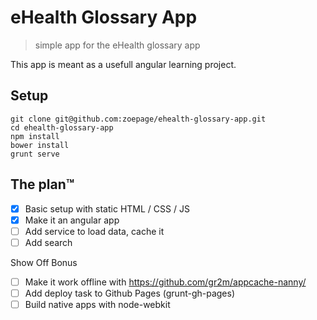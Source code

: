 eHealth Glossary App
====================

> simple app for the eHealth glossary app

This app is meant as a usefull angular learning project.

## Setup

```
git clone git@github.com:zoepage/ehealth-glossary-app.git
cd ehealth-glossary-app
npm install
bower install
grunt serve
```

## The plan™


- [x] Basic setup with static HTML / CSS / JS
- [x] Make it an angular app
- [ ] Add service to load data, cache it
- [ ] Add search

Show Off Bonus

- [ ] Make it work offline with https://github.com/gr2m/appcache-nanny/
- [ ] Add deploy task to Github Pages (grunt-gh-pages)
- [ ] Build native apps with node-webkit
